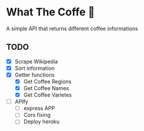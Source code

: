 # What The Coffe 🥄
A simple API that returns different coffee informations

## TODO
*   [x] Scrape Wikipedia
*   [x] Sort information
*   [x] Getter functions
    *   [x] Get Coffee Regions
    *   [x] Get Coffee Names
    *   [x] Get Coffee Varietes
*   [ ] APIfy
    *   [ ] express APP
    *   [ ] Cors fixing
    *   [ ] Deploy heroku
